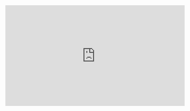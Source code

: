 <iframe width="560" height="315" src="https://www.youtube.com/embed/gxgARwAOapw" title="YouTube video player" frameborder="0" allow="accelerometer; autoplay; clipboard-write; encrypted-media; gyroscope; picture-in-picture" allowfullscreen></iframe>